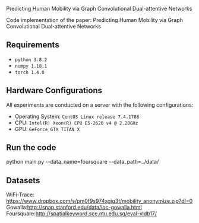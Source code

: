 Predicting Human Mobility via Graph Convolutional Dual-attentive Networks

Code implementation of the paper: Predicting Human Mobility via Graph Convolutional Dual-attentive Networks

## Requirements
* `python 3.8.2`
* `numpy 1.18.1`
* `torch 1.4.0`

## Hardware Configurations
All experiments are conducted on a server with the following configurations:
* Operating System: `CentOS Linux release 7.4.1708`
* CPU: `Intel(R) Xeon(R) CPU E5-2620 v4 @ 2.20GHz`
* GPU: `GeForce GTX TITAN X`

## Run the code
 
python main.py --data_name=foursquare --data_path=../data/

## Datasets

WiFi-Trace: https://www.dropbox.com/s/pm0f9s974xgig3t/mobility_anonymize.zip?dl=0
Gowalla:http://snap.stanford.edu/data/loc-gowalla.html
Foursquare:http://spatialkeyword.sce.ntu.edu.sg/eval-vldb17/



